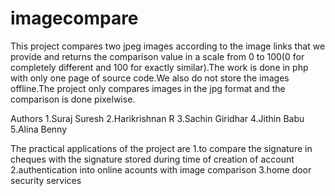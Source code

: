 # imagecompare
This project compares two jpeg images according to the image links that we provide and returns the comparison value in a scale from 0 to 100(0 for completely different and 100 for exactly similar).The work is done in php with only one page of source code.We also do not store the images offline.The project only compares images in the jpg format and the comparison is done pixelwise.

Authors
1.Suraj Suresh
2.Harikrishnan R
3.Sachin Giridhar
4.Jithin Babu
5.Alina Benny

The practical applications of the project are
1.to compare the signature in cheques with the signature stored during time of creation of account
2.authentication into online acounts with image comparison
3.home door security services 
